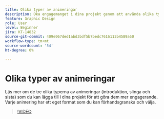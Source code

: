 ```yaml
---
title: Olika typer av animeringar
description: Öka engagemanget i dina projekt genom att använda olika typer av animering
feature: Graphic Design
role: User
level: Beginner
jira: KT-14832
source-git-commit: 409e067ded1abd3bdf5b7bedc7616112b4589a60
workflow-type: tm+mt
source-wordcount: '54'
ht-degree: 0%

---
```


# Olika typer av animeringar

Läs mer om de tre olika typerna av animeringar (introduktion, slinga och sista) som du kan lägga till i dina projekt för att göra dem mer engagerande. Varje animering har ett eget format som du kan förhandsgranska och välja.

>[!VIDEO](https://video.tv.adobe.com/v/3426976?quality=12&learn=on&hidetitle=true)
